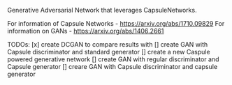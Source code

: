 Generative Adversarial Network that leverages CapsuleNetworks.

For information of Capsule Networks - https://arxiv.org/abs/1710.09829
For information on GANs - https://arxiv.org/abs/1406.2661

TODOs:
[x] create DCGAN to compare results with
[] create GAN with Capsule discriminator and standard generator
[] create a new Caspule powered generative network
[] create GAN with regular discriminator and Capsule generator
[] creare GAN with Capsule discriminator and capsule generator